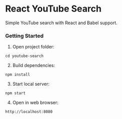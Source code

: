 # React YouTube Search
Simple YouTube search with React and Babel support.

### Getting Started

1. Open project folder:
```
cd youtube-search
```

2. Build dependencies:
```
npm install
```

3. Start local server:
```
npm start
```

4. Open in web browser:
```
http://localhost:8080
```